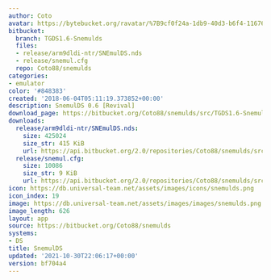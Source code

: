 ```yaml
---
author: Coto
avatar: https://bytebucket.org/ravatar/%7B9cf0f24a-1db9-40d3-b6f4-116761b7fe0b%7D?ts=default
bitbucket:
  branch: TGDS1.6-Snemulds
  files:
  - release/arm9dldi-ntr/SNEmulDS.nds
  - release/snemul.cfg
  repo: Coto88/snemulds
categories:
- emulator
color: '#848383'
created: '2018-06-04T05:11:19.373852+00:00'
description: SnemulDS 0.6 [Revival]
download_page: https://bitbucket.org/Coto88/snemulds/src/TGDS1.6-Snemulds/release/arm9dldi-ntr/SNEmulDS.nds
downloads:
  release/arm9dldi-ntr/SNEmulDS.nds:
    size: 425024
    size_str: 415 KiB
    url: https://api.bitbucket.org/2.0/repositories/Coto88/snemulds/src/bf704a4e89285b1c62b885addbc8eaf6cf8d13ed/release/arm9dldi-ntr/SNEmulDS.nds
  release/snemul.cfg:
    size: 10086
    size_str: 9 KiB
    url: https://api.bitbucket.org/2.0/repositories/Coto88/snemulds/src/bf704a4e89285b1c62b885addbc8eaf6cf8d13ed/release/snemul.cfg
icon: https://db.universal-team.net/assets/images/icons/snemulds.png
icon_index: 19
image: https://db.universal-team.net/assets/images/images/snemulds.png
image_length: 626
layout: app
source: https://bitbucket.org/Coto88/snemulds
systems:
- DS
title: SnemulDS
updated: '2021-10-30T22:06:17+00:00'
version: bf704a4
---
```

